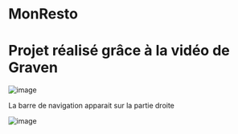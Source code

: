 # MonResto
# Projet réalisé grâce à la vidéo de Graven
![image](https://github.com/user-attachments/assets/c8d08899-9be4-46b3-ab6f-3c021a809164)

La barre de navigation apparait sur la partie droite

![image](https://github.com/user-attachments/assets/b3975948-8154-4d7c-9b2f-e13105ca35c1)

